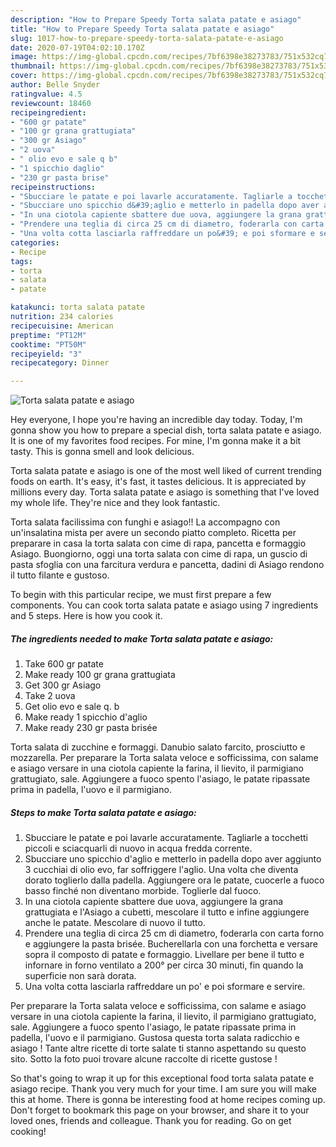 ```yaml
---
description: "How to Prepare Speedy Torta salata patate e asiago"
title: "How to Prepare Speedy Torta salata patate e asiago"
slug: 1017-how-to-prepare-speedy-torta-salata-patate-e-asiago
date: 2020-07-19T04:02:10.170Z
image: https://img-global.cpcdn.com/recipes/7bf6398e38273783/751x532cq70/torta-salata-patate-e-asiago-recipe-main-photo.jpg
thumbnail: https://img-global.cpcdn.com/recipes/7bf6398e38273783/751x532cq70/torta-salata-patate-e-asiago-recipe-main-photo.jpg
cover: https://img-global.cpcdn.com/recipes/7bf6398e38273783/751x532cq70/torta-salata-patate-e-asiago-recipe-main-photo.jpg
author: Belle Snyder
ratingvalue: 4.5
reviewcount: 18460
recipeingredient:
- "600 gr patate"
- "100 gr grana grattugiata"
- "300 gr Asiago"
- "2 uova"
- " olio evo e sale q b"
- "1 spicchio daglio"
- "230 gr pasta brise"
recipeinstructions:
- "Sbucciare le patate e poi lavarle accuratamente. Tagliarle a tocchetti piccoli e sciacquarli di nuovo in acqua fredda corrente."
- "Sbucciare uno spicchio d&#39;aglio e metterlo in padella dopo aver aggiunto 3 cucchiai di olio evo, far soffriggere l&#39;aglio. Una volta che diventa dorato toglierlo dalla padella. Aggiungere ora le patate, cuocerle a fuoco basso finché non diventano morbide. Toglierle dal fuoco."
- "In una ciotola capiente sbattere due uova, aggiungere la grana grattugiata e l&#39;Asiago a cubetti, mescolare il tutto e infine aggiungere anche le patate. Mescolare di nuovo il tutto."
- "Prendere una teglia di circa 25 cm di diametro, foderarla con carta forno e aggiungere la pasta brisée. Bucherellarla con una forchetta e versare sopra il composto di patate e formaggio. Livellare per bene il tutto e infornare in forno ventilato a 200° per circa 30 minuti, fin quando la superficie non sarà dorata."
- "Una volta cotta lasciarla raffreddare un po&#39; e poi sformare e servire."
categories:
- Recipe
tags:
- torta
- salata
- patate

katakunci: torta salata patate 
nutrition: 234 calories
recipecuisine: American
preptime: "PT12M"
cooktime: "PT50M"
recipeyield: "3"
recipecategory: Dinner

---
```



![Torta salata patate e asiago](https://img-global.cpcdn.com/recipes/7bf6398e38273783/751x532cq70/torta-salata-patate-e-asiago-recipe-main-photo.jpg)

Hey everyone, I hope you're having an incredible day today. Today, I'm gonna show you how to prepare a special dish, torta salata patate e asiago. It is one of my favorites food recipes. For mine, I'm gonna make it a bit tasty. This is gonna smell and look delicious.

Torta salata patate e asiago is one of the most well liked of current trending foods on earth. It's easy, it's fast, it tastes delicious. It is appreciated by millions every day. Torta salata patate e asiago is something that I've loved my whole life. They're nice and they look fantastic.

Torta salata facilissima con funghi e asiago!! La accompagno con un&#39;insalatina mista per avere un secondo piatto completo. Ricetta per preparare in casa la torta salata con cime di rapa, pancetta e formaggio Asiago. Buongiorno, oggi una torta salata con cime di rapa, un guscio di pasta sfoglia con una farcitura verdura e pancetta, dadini di Asiago rendono il tutto filante e gustoso.


To begin with this particular recipe, we must first prepare a few components. You can cook torta salata patate e asiago using 7 ingredients and 5 steps. Here is how you cook it.

<!--inarticleads1-->

##### The ingredients needed to make Torta salata patate e asiago:

1. Take 600 gr patate
1. Make ready 100 gr grana grattugiata
1. Get 300 gr Asiago
1. Take 2 uova
1. Get  olio evo e sale q. b
1. Make ready 1 spicchio d&#39;aglio
1. Make ready 230 gr pasta brisée


Torta salata di zucchine e formaggi. Danubio salato farcito, prosciutto e mozzarella. Per preparare la Torta salata veloce e sofficissima, con salame e asiago versare in una ciotola capiente la farina, il lievito, il parmigiano grattugiato, sale. Aggiungere a fuoco spento l&#39;asiago, le patate ripassate prima in padella, l&#39;uovo e il parmigiano. 

<!--inarticleads2-->

##### Steps to make Torta salata patate e asiago:

1. Sbucciare le patate e poi lavarle accuratamente. Tagliarle a tocchetti piccoli e sciacquarli di nuovo in acqua fredda corrente.
1. Sbucciare uno spicchio d&#39;aglio e metterlo in padella dopo aver aggiunto 3 cucchiai di olio evo, far soffriggere l&#39;aglio. Una volta che diventa dorato toglierlo dalla padella. Aggiungere ora le patate, cuocerle a fuoco basso finché non diventano morbide. Toglierle dal fuoco.
1. In una ciotola capiente sbattere due uova, aggiungere la grana grattugiata e l&#39;Asiago a cubetti, mescolare il tutto e infine aggiungere anche le patate. Mescolare di nuovo il tutto.
1. Prendere una teglia di circa 25 cm di diametro, foderarla con carta forno e aggiungere la pasta brisée. Bucherellarla con una forchetta e versare sopra il composto di patate e formaggio. Livellare per bene il tutto e infornare in forno ventilato a 200° per circa 30 minuti, fin quando la superficie non sarà dorata.
1. Una volta cotta lasciarla raffreddare un po&#39; e poi sformare e servire.


Per preparare la Torta salata veloce e sofficissima, con salame e asiago versare in una ciotola capiente la farina, il lievito, il parmigiano grattugiato, sale. Aggiungere a fuoco spento l&#39;asiago, le patate ripassate prima in padella, l&#39;uovo e il parmigiano. Gustosa questa torta salata radicchio e asiago ! Tante altre ricette di torte salate ti stanno aspettando su questo sito. Sotto la foto puoi trovare alcune raccolte di ricette gustose ! 

So that's going to wrap it up for this exceptional food torta salata patate e asiago recipe. Thank you very much for your time. I am sure you will make this at home. There is gonna be interesting food at home recipes coming up. Don't forget to bookmark this page on your browser, and share it to your loved ones, friends and colleague. Thank you for reading. Go on get cooking!
